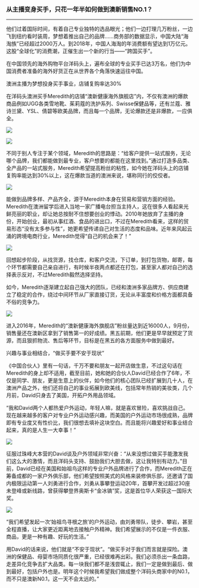 ### 从主播变身买手，只花一年半如何做到澳新销售NO.1？
---

他们过着国际时间，有着自己专业独特的选品眼光；他们一边打理几万粉丝，一边飞到纽约看时装周，梦想着推出自己的品牌……商务部的数据显示，中国大陆“海淘族”已经超过2000万人。到2018年，中国人海淘的年消费额有望达到1万亿元。这股“全球化”的消费潮，正催生出一个新的行当——“跨国买手”。
 
在中国领先的海外购物平台洋码头上，遍布全球的专业买手已达3万名，他们为中国消费者准备的海外好货正在从世界各个角落快速运往中国。
 
澳洲主播为梦想投身买手事业，店铺复购率达30%
 
在洋码头澳洲买手Meredith的店铺“澳新健康海外旗舰店”内，不仅有澳洲的爆款商品例如UGG各类雪地靴、茱莉蔻的洗护系列、Swisse保健品等，还有兰蔻、雅诗兰黛、YSL、倩碧等欧美品牌，而且每一个品牌，无论爆款还是非爆款，一应俱全。

![](/recruitment/images/story_buyer7_1.png)
 
![](/recruitment/images/story_buyer7_2.jpg)


不同于别人专注于某个领域，Meredith的思路是：“给客户提供一站式服务，无论哪个品牌，我们都能做到最专业，客户想要的都能在这里找到。”通过打造多品类、全产品的一站式服务，Meredith希望提高粉丝的粘性，如今她在洋码头上的店铺复购率能达到30%以上，这在爆款当道的澳洲来说，堪称同行的佼佼者。

![](/recruitment/images/story_buyer7_3.jpg)
 
能做到品牌多样、产品齐全，源于Meredith本身在贸易和营销方面的经验。Meredith在澳洲留学后进入当地一家广播电台担当主持人，这在很多人看起来光鲜亮丽的职业，却让她总按耐不住想要创业的悸动。2010年她放弃了主播的身份，开始创业，最初从事红酒、食品的进出口，不过在Meredith看来，这样的贸易形态“没有太多参与性”，她更希望传递自己对生活的态度和品味。近年来风起云涌的跨境电商行业，Meredith觉得“自己的机会来了！”

![](/recruitment/images/story_buyer7_5.jpg)
 
回想起步阶段，从找货源，找仓库，和客户交流，下订单，到打包货物，邮寄，每个环节都需要自己亲自进行，有时候半夜两点都还在打包，甚至家人都对自己的选择表示反对，不过Meredith毅然选择坚持。
 
如今，Meredith逐渐建立起自己强大的团队，已经和澳洲多家品牌方、供应商建立了稳定的合作，绕过中间环节从厂家直接订货，无论从丰富度和价格方面都具备不俗的竞争力。

![](/recruitment/images/story_buyer7_6.jpg)

 
进入2016年，Meredith的“澳新健康海外旗舰店”粉丝量达到近16000人，9月份，销售量还在澳新区拿到了销售第一的好成绩。黑五前期，他们更是早早就预定了货源，而且狠抓物流、售后等环节，目标是在黑五的各方面服务中做到最好。 
 
兴趣与事业相结合，“做买手要不安于现状”
 
《中国合伙人》里有一句话，千万不要和朋友一起开店做生意，不过这句话在Meredith的身上却不适用，截至目前，她和她的合伙人David已经合作了6年，不仅是同学、朋友，更是生意上的伙伴，如今他们的核心团队已经扩展到几十人，在澳洲产品之外，他们还将自己的事业拓展到欧美线，包括常年热销的美妆类，几个月前，David只身去了美国，开拓户外用品领域。
 
“我和David两个人都热爱户外运动，年轻人嘛，就是喜欢冒险，喜欢挑战自己。现在越来越多的客户对专业户外运动感兴趣，而美国的户外运动市场很成熟，品牌即有专业度又有性价比，我们很想去填补这块空白。而且能将兴趣爱好和事业结合起来，真的是人生一大幸事！”

![](/recruitment/images/story_buyer7_6.jpg)

征服过珠峰大本营的David谈及户外领域非常兴奋：“从来没想过做买手能激发我们这么大的激情，而且洋码头支持、鼓励我们大胆去做，这让我特别有动力。”目前，David已经在美国和始祖鸟这样的专业户外品牌进行了合作，而Meredith正在筹备成都的一家户外俱乐部，他们希望按照美式的风格来装修俱乐部，还邀请了国内极限运动第一人刘勇进行合作，刘勇从事攀登运动20年，首攀开发过超过30座未登峰或新线路，曾获得攀登界奥斯卡“金冰镐”奖，这是首位华人荣获这一国际大奖。

![](/recruitment/images/story_buyer7_7.jpg)


“我们希望发起一次‘始祖鸟寻根之旅’的户外运动，由刘勇带队，徒步、攀岩，甚至全程直播，让大家更近距离地去接触户外精神。我们希望展示的不仅是一件衣服、商品，更是一种有趣、好玩的生活。”
 
用David的话来说，他们就是“不安于现状”。“做买手对于我们而言就是探险。澳洲的保健品、母婴市场同质化很严重，已经很难再出彩。我们必须杀出一条血路，走差异化竞争去扩大品类。每一块我们都不是浅尝辄止，我们一定是做到最后、做到最好，包括户外也是。明年这个时候我希望我们做成整个洋码头商家中的N0.1，而不只是澳新N0.1，这一天不会太远的。”

